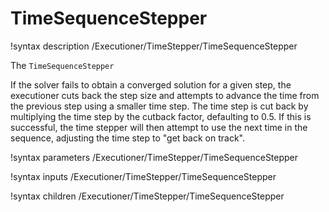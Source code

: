 # TimeSequenceStepper

!syntax description /Executioner/TimeStepper/TimeSequenceStepper

The `TimeSequenceStepper`






If the solver fails to obtain a converged solution for a given
step, the executioner cuts back the step size and attempts to advance the time
from the previous step using a smaller time step. The time step is cut back by
multiplying the time step by the cutback factor, defaulting to 0.5. If this is successful, the time stepper will then attempt to use the next time in the sequence, adjusting the time step to "get back on track".

!syntax parameters /Executioner/TimeStepper/TimeSequenceStepper

!syntax inputs /Executioner/TimeStepper/TimeSequenceStepper

!syntax children /Executioner/TimeStepper/TimeSequenceStepper
